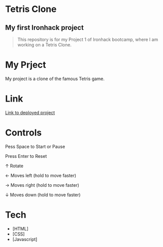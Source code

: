 # Tetris Clone

## My first Ironhack project

> This repository is for my Project 1 of Ironhack bootcamp, where I am working on a Tetris Clone.

# My Prject

My project is a clone of the famous Tetris game.

# Link

[Link to deployed project](https://lucas-emg.github.io/project-1-tetris-clone/)

# Controls

Pess Space to Start or Pause

Press Enter to Reset

↑ Rotate

← Moves left (hold to move faster)

→ Moves right (hold to move faster)

↓ Moves down (hold to move faster)

# Tech

- [HTML]
- [CSS]
- [Javascript]
